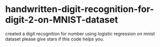 # handwritten-digit-recognition-for-digit-2-on-MNIST-dataset
created a digit recognition for number using logistic regression on mnist dataset
please give stars if this code helps you.
